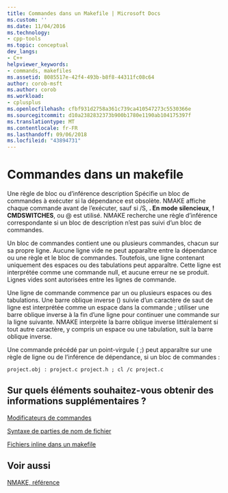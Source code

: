 ```yaml
---
title: Commandes dans un Makefile | Microsoft Docs
ms.custom: ''
ms.date: 11/04/2016
ms.technology:
- cpp-tools
ms.topic: conceptual
dev_langs:
- C++
helpviewer_keywords:
- commands, makefiles
ms.assetid: 8085517e-42f4-493b-b8f8-44311fc08c64
author: corob-msft
ms.author: corob
ms.workload:
- cplusplus
ms.openlocfilehash: cfbf931d2758a361c739ca410547273c5530366e
ms.sourcegitcommit: d10a2382832373b900b1780e1190ab104175397f
ms.translationtype: MT
ms.contentlocale: fr-FR
ms.lasthandoff: 09/06/2018
ms.locfileid: "43894731"
---
```

# <a name="commands-in-a-makefile"></a>Commandes dans un makefile

Une règle de bloc ou d’inférence description Spécifie un bloc de commandes à exécuter si la dépendance est obsolète. NMAKE affiche chaque commande avant de l’exécuter, sauf si /S, **. En mode silencieux**, **! CMDSWITCHES**, ou \@ est utilisé. NMAKE recherche une règle d’inférence correspondante si un bloc de description n’est pas suivi d’un bloc de commandes.

Un bloc de commandes contient une ou plusieurs commandes, chacun sur sa propre ligne. Aucune ligne vide ne peut apparaître entre la dépendance ou une règle et le bloc de commandes. Toutefois, une ligne contenant uniquement des espaces ou des tabulations peut apparaître. Cette ligne est interprétée comme une commande null, et aucune erreur ne se produit. Lignes vides sont autorisées entre les lignes de commande.

Une ligne de commande commence par un ou plusieurs espaces ou des tabulations. Une barre oblique inverse (\) suivie d’un caractère de saut de ligne est interprétée comme un espace dans la commande ; utiliser une barre oblique inverse à la fin d’une ligne pour continuer une commande sur la ligne suivante. NMAKE interprète la barre oblique inverse littéralement si tout autre caractère, y compris un espace ou une tabulation, suit la barre oblique inverse.

Une commande précédé par un point-virgule ( ;) peut apparaître sur une règle de ligne ou de l’inférence de dépendance, si un bloc de commandes :

```
project.obj : project.c project.h ; cl /c project.c
```

## <a name="what-do-you-want-to-know-more-about"></a>Sur quels éléments souhaitez-vous obtenir des informations supplémentaires ?

[Modificateurs de commandes](../build/command-modifiers.md)

[Syntaxe de parties de nom de fichier](../build/filename-parts-syntax.md)

[Fichiers inline dans un makefile](../build/inline-files-in-a-makefile.md)

## <a name="see-also"></a>Voir aussi

[NMAKE, référence](../build/nmake-reference.md)